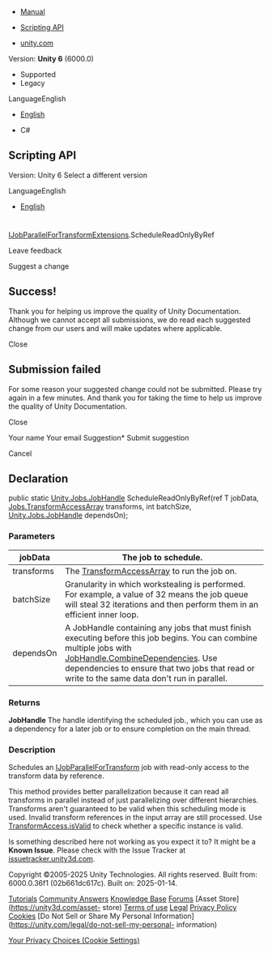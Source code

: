 [ ]()

  * [Manual](../Manual/index.html)
  * [Scripting API](../ScriptReference/index.html)

  * [unity.com](https://unity.com/)

Version: **Unity 6** (6000.0)

  * Supported
  * Legacy

LanguageEnglish

  * [English]()

  * C#

[ ](https://docs.unity3d.com)

## Scripting API

Version: Unity 6 Select a different version

LanguageEnglish

  * [English]()

#
[IJobParallelForTransformExtensions](Jobs.IJobParallelForTransformExtensions.html).ScheduleReadOnlyByRef

Leave feedback

Suggest a change

## Success!

Thank you for helping us improve the quality of Unity Documentation. Although
we cannot accept all submissions, we do read each suggested change from our
users and will make updates where applicable.

Close

## Submission failed

For some reason your suggested change could not be submitted. Please <a>try
again</a> in a few minutes. And thank you for taking the time to help us
improve the quality of Unity Documentation.

Close

Your name Your email Suggestion* Submit suggestion

Cancel

[ ]()

## Declaration

public static [Unity.Jobs.JobHandle](Unity.Jobs.JobHandle.html)
ScheduleReadOnlyByRef(ref T jobData,
[Jobs.TransformAccessArray](Jobs.TransformAccessArray.html) transforms, int
batchSize, [Unity.Jobs.JobHandle](Unity.Jobs.JobHandle.html) dependsOn);

### Parameters

jobData | The job to schedule.  
---|---  
transforms | The [TransformAccessArray](Jobs.TransformAccessArray.html) to run the job on.  
batchSize | Granularity in which workstealing is performed. For example, a value of 32 means the job queue will steal 32 iterations and then perform them in an efficient inner loop.  
dependsOn | A JobHandle containing any jobs that must finish executing before this job begins. You can combine multiple jobs with [JobHandle.CombineDependencies](Unity.Jobs.JobHandle.CombineDependencies.html). Use dependencies to ensure that two jobs that read or write to the same data don't run in parallel.  
  
### Returns

**JobHandle** The handle identifying the scheduled job., which you can use as
a dependency for a later job or to ensure completion on the main thread.

### Description

Schedules an [IJobParallelForTransform](Jobs.IJobParallelForTransform.html)
job with read-only access to the transform data by reference.

This method provides better parallelization because it can read all transforms
in parallel instead of just parallelizing over different hierarchies.
Transforms aren't guaranteed to be valid when this scheduling mode is used.
Invalid transform references in the input array are still processed. Use
[TransformAccess.isValid](Jobs.TransformAccess-isValid.html) to check whether
a specific instance is valid.

Is something described here not working as you expect it to? It might be a
**Known Issue**. Please check with the Issue Tracker at
[issuetracker.unity3d.com](https://issuetracker.unity3d.com).

Copyright ©2005-2025 Unity Technologies. All rights reserved. Built from:
6000.0.36f1 (02b661dc617c). Built on: 2025-01-14.

[Tutorials](https://unity3d.com/learn) [Community
Answers](https://answers.unity3d.com) [Knowledge
Base](https://support.unity3d.com/hc/en-us)
[Forums](https://forum.unity3d.com) [Asset Store](https://unity3d.com/asset-
store) [Terms of use](https://docs.unity3d.com/Manual/TermsOfUse.html)
[Legal](https://unity.com/legal) [Privacy
Policy](https://unity.com/legal/privacy-policy)
[Cookies](https://unity.com/legal/cookie-policy) [Do Not Sell or Share My
Personal Information](https://unity.com/legal/do-not-sell-my-personal-
information)

[Your Privacy Choices (Cookie Settings)](javascript:void\(0\);)

